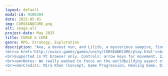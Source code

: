 ```yaml
---
layout: default
modal-id: 9100304
date: 2025-05-01
img: CURSEANDCURE.png
alt: image-alt
project-date: May 2025
title: CURSE & CURE
genre: RPG, Strategy, Exploration
description: "Ana, a devout nun, and Lilith, a mysterious vampire, find their fates intertwined through repeated encounters in a medieval city plagued by a unknown illness. When a certain “truth” is revealed, Ana must decide how to stop the corruption at its source—by continuing to serve the church as a nun or becoming an outcast to side with the vampire.
<br><a href='http://uvacs.games/games/unity/CURSEANDCURE/play.html'><b>Click here to embark on a journey that challenges your views on religion, morality, and the role of two shunned women in a universe shaped by belief and consequence.</b></a>
<br>Supported in PC browser only. Controls: arrow keys for movement, Z/Enter for interaction, ESC for task list/tutorial (when unlocked)
<br><em>Notes: We really wanted to focus on the worldbuilding aspect of the game, so talk to all the characters you see to learn more about the lore of CURSE & CURE!
<br><em>Credits: Mira Khan (Concept, Game Progression, Healing Game, Dialogue System, Overworld Transitions, Character Art, Background Sprites, Music, Dialogue Script, Animation Logic), Afia Paracha (Grid Movement, Dialogue System, Background Sprites, Collisions, Tutorials, Music), Adrina Khan (Dialogue Script, Overworld Transitions), Joyce Yang (Camera, Collisions, Character Sprites, Background Sprites)</em>"
---
```

